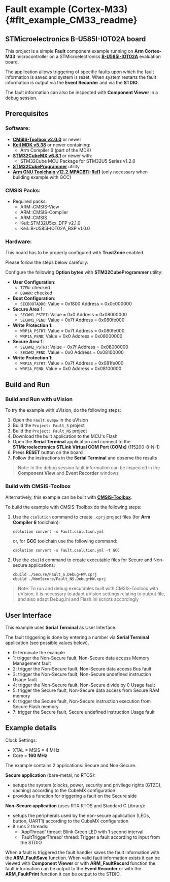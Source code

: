 # Fault example (Cortex-M33) {#flt_example_CM33_readme}

## STMicroelectronics B-U585I-IOT02A board

This project is a simple **Fault** component example running on **Arm Cortex-M33** microcontroller
on a STMicroelectronics [**B-U585I-IOT02A**](https://www.st.com/en/evaluation-tools/b-u585i-iot02a.html) evaluation board.

The application allows triggering of specific faults upon which the fault information is saved and system is reset.
When system restarts the fault information is output via the **Event Recorder** and via the **STDIO**.

The fault information can also be inspected with **Component Viewer** in a debug session.

## Prerequisites

### Software:
 - [**CMSIS-Toolbox v2.0.0**](https://github.com/Open-CMSIS-Pack/cmsis-toolbox/releases) or newer
 - [**Keil MDK v5.38**](https://www.keil.com/mdk5) or newer containing:
   - Arm Compiler 6 (part of the MDK)
 - [**STM32CubeMX v6.8.1**](https://www.st.com/en/development-tools/stm32cubemx.html) or newer with:
   - STM32Cube MCU Package for STM32U5 Series v1.2.0
 - [**STM32CubeProgrammer**](https://www.st.com/en/development-tools/stm32cubeprog.html) utility
 - [**Arm GNU Toolchain v12.2.MPACBTI-Rel1**](https://developer.arm.com/downloads/-/arm-gnu-toolchain-downloads)
   (only necessary when building example with GCC)

### CMSIS Packs:
 - Required packs:
    - ARM::CMSIS-View
    - ARM::CMSIS-Compiler
    - ARM::CMSIS
    - Keil::STM32U5xx_DFP v2.1.0
    - Keil::B-U585I-IOT02A_BSP v1.0.0

### Hardware:

This board has to be properly configured with **TrustZone** enabled.

Please follow the steps below carefully:

Configure the following **Option bytes** with **STM32CubeProgrammer** utility:
 - **User Configuration**:
   - `TZEN`: checked
   - `DBANK`: checked
 - **Boot Configuration**:
   - `SECBOOTADD0`:  Value = 0x1800 Address = 0x0c000000
 - **Secure Area 1**:
   - `SECWM1_PSTRT`: Value = 0x0    Address = 0x08000000
   - `SECWM1_PEND`:  Value = 0x7f   Address = 0x080fe000
 - **Write Protection 1**:
   - `WRP1A_PSTRT`:  Value = 0x7f   Address = 0x080fe000
   - `WRP1A_PEND`:   Value = 0x0    Address = 0x08000000
 - **Secure Area 1**:
   - `SECWM2_PSTRT`: Value = 0x7f   Address = 0x08000000
   - `SECWM2_PEND`:  Value = 0x0    Address = 0x08100000
 - **Write Protection 1**:
   - `WRP2A_PSTRT`:  Value = 0x7f   Address = 0x081fe000
   - `WRP2A_PEND`:   Value = 0x0    Address = 0x08100000

## Build and Run

### Build and Run with uVision

To try the example with uVision, do the following steps:
 1. Open the `Fault.uvmpw` in the uVision
 2. Build the `Project: Fault_S` project
 3. Build the `Project: Fault_NS` project
 4. Download the built application to the MCU's Flash
 5. Open the **Serial Terminal** application and connect to the **STMicroelectronics STLink Virtual COM Port (COMx)** (115200-8-N-1)
 6. Press **RESET** button on the board
 7. Follow the instructions in the **Serial Terminal** and observe the results

> Note: In the debug session fault information can be inspected in the **Component View** and **Event Recorder** windows

### Build with CMSIS-Toolbox

Alternatively, this example can be built with [**CMSIS-Toolbox**](https://github.com/Open-CMSIS-Pack/cmsis-toolbox).

To build the example with CMSIS-Toolbox do the following steps:

 1. Use the `csolution` command to create `.cprj` project files (for **Arm Compiler 6** toolchain):
    ```
    csolution convert -s Fault.csolution.yml
    ```
    or, for **GCC** toolchain use the following command:
    ```
    csolution convert -s Fault.csolution.yml -t GCC
    ```
 2. Use the `cbuild` command to create executable files for Secure and Non-secure applications:
    ```
    cbuild ./Secure/Fault_S.Debug+HW.cprj
    cbuild ./NonSecure/Fault_NS.Debug+HW.cprj
    ```
> Note: To run and debug executables built with CMSIS-Toolbox with uVision, it is necessary to adapt uVision settings
    relating to output file, and also adapt Debug.ini and Flash.ini scripts accordingly

## User Interface

This example uses **Serial Terminal** as User Interface.

The fault triggering is done by entering a number via **Serial Terminal** application (see possible values below).

  - 0: terminate the example
  - 1: trigger the Non-Secure fault, Non-Secure data access Memory Management fault
  - 2: trigger the Non-Secure fault, Non-Secure data access Bus fault
  - 3: trigger the Non-Secure fault, Non-Secure undefined instruction Usage fault
  - 4: trigger the Non-Secure fault, Non-Secure divide by 0 Usage fault
  - 5: trigger the Secure fault, Non-Secure data access from Secure RAM memory
  - 6: trigger the Secure fault, Non-Secure instruction execution from Secure Flash memory
  - 7: trigger the Secure fault, Secure undefined instruction Usage fault

## Example details

Clock Settings:
  - XTAL = MSIS =   4 MHz
  - Core =      **160 MHz**

The example contains 2 applications: Secure and Non-Secure.

**Secure application** (bare-metal, no RTOS):
  - setups the system (clocks, power, security and privilege rights (GTZC), caching) according to the CubeMX configuration
  - provides a function for triggering a fault on the Secure side

**Non-Secure application** (uses RTX RTOS and Standard C Library):
  - setups the peripherals used by the non-secure application (LEDs, button, UART1) according to the CubeMX configuration
  - it runs 2 threads:
    - 'AppThread' thread: Blink Green LED with 1 second interval
    - 'FaultTriggerThread' thread: Trigger a fault according to input from the STDIO

When a fault is triggered the fault handler saves the fault information with the **ARM_FaultSave** function.
When valid fault information exists it can be viewed with **Component Viewer** or with **ARM_FaultRecord** function
the fault information can be output to the **Event Recorder** or with the **ARM_FaultPrint** function it can be output to the STDIO.
